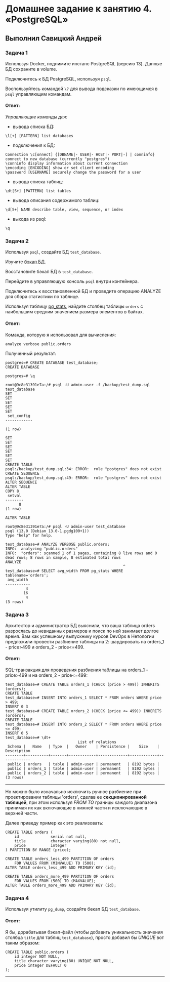 # Домашнее задание к занятию 4. «PostgreSQL»

## Выполнил Савицкий Андрей

### Задача 1

Используя Docker, поднимите инстанс PostgreSQL (версию 13). Данные БД сохраните в volume.

Подключитесь к БД PostgreSQL, используя `psql`.

Воспользуйтесь командой `\?` для вывода подсказки по имеющимся в `psql` управляющим командам. 

#### Ответ:

*Управляющие команды для:*
- вывода списка БД:
```
\l[+] [PATTERN] list databases
```
- подключения к БД:
```
Connection \c[onnect] {[DBNAME|- USER|- HOST|- PORT|-] | conninfo}
connect to new database (currently "postgres")
\conninfo display information about current connection
\encoding [ENCODING] show or set client encoding
\password [USERNAME] securely change the password for a user
```
- вывода списка таблиц:
```
\dt[S+] [PATTERN] list tables
```
- вывода описания содержимого таблиц:
```
\d[S+] NAME describe table, view, sequence, or index
```
- выхода из psql:
```
\q
```

### Задача 2

Используя `psql`, создайте БД `test_database`.

Изучите [бэкап БД](https://github.com/netology-code/virt-homeworks/tree/virt-11/06-db-04-postgresql/test_data).

Восстановите бэкап БД в `test_database`.

Перейдите в управляющую консоль `psql` внутри контейнера.

Подключитесь к восстановленной БД и проведите операцию ANALYZE для сбора статистики по таблице.

Используя таблицу [pg_stats](https://postgrespro.ru/docs/postgresql/12/view-pg-stats), найдите столбец таблицы `orders` 
с наибольшим средним значением размера элементов в байтах.

#### Ответ:

Команда, которую я использовал для вычисления:
```
analyze verbose public.orders
```
Полученный результат:
```
postgres=# CREATE DATABASE test_database;
CREATE DATABASE

postgres=# \q

root@9c8e31391e7a:/# psql -U admin-user -f /backup/test_dump.sql test_database
SET
SET
SET
SET
SET
 set_config 
------------
 
(1 row)

SET
SET
SET
SET
SET
SET
CREATE TABLE
psql:/backup/test_dump.sql:34: ERROR:  role "postgres" does not exist
CREATE SEQUENCE
psql:/backup/test_dump.sql:49: ERROR:  role "postgres" does not exist
ALTER SEQUENCE
ALTER TABLE
COPY 8
 setval 
--------
      8
(1 row)

ALTER TABLE

root@9c8e31391e7a:/# psql -U admin-user test_database
psql (13.0 (Debian 13.0-1.pgdg100+1))
Type "help" for help.

test_database=# ANALYZE VERBOSE public.orders;
INFO:  analyzing "public.orders"
INFO:  "orders": scanned 1 of 1 pages, containing 8 live rows and 0 dead rows; 8 rows in sample, 8 estimated total rows
ANALYZE
                                                    ^
test_database=# SELECT avg_width FROM pg_stats WHERE tablename='orders';
 avg_width 
-----------
         4
        16
         4
(3 rows)
```

### Задача 3

Архитектор и администратор БД выяснили, что ваша таблица orders разрослась до невиданных размеров и
поиск по ней занимает долгое время. Вам как успешному выпускнику курсов DevOps в Нетологии предложили
провести разбиение таблицы на 2: шардировать на orders_1 - price>499 и orders_2 - price<=499.

#### Ответ:

SQL-транзакция для проведения разбиения таблицы на orders_1 - price>499 и на orders_2 - price<=499:
```
test_database=# CREATE TABLE orders_1 (CHECK (price > 499)) INHERITS (orders);
CREATE TABLE
test_database=# INSERT INTO orders_1 SELECT * FROM orders WHERE price > 499;
INSERT 0 3
test_database=# CREATE TABLE orders_2 (CHECK (price <= 499)) INHERITS (orders);
CREATE TABLE
test_database=# INSERT INTO orders_2 SELECT * FROM orders WHERE price <= 499;
INSERT 0 5
test_database=# \dt+
                                List of relations
 Schema |   Name   | Type  |   Owner    | Persistence |    Size    | Description 
--------+----------+-------+------------+-------------+------------+-------------
 public | orders   | table | admin-user | permanent   | 8192 bytes | 
 public | orders_1 | table | admin-user | permanent   | 8192 bytes | 
 public | orders_2 | table | admin-user | permanent   | 8192 bytes | 
(3 rows)
```

---

Но можно было изначально исключить ручное разбиение при проектировании таблицы 'orders', сделав ее **секционированной таблицей**, при этом используя *FROM TO* границы каждого диапазона принимая их как включающие в нижней части и исключающие в верхней части.

Далее приведу пример как это реализовать:
```
CREATE TABLE orders (
    id              serial not null,
    title           character varying(80) not null,
    price           integer
) PARTITION BY RANGE (price);

CREATE TABLE orders_less_499 PARTITION OF orders
    FOR VALUES FROM (MINVALUE) TO (500);
ALTER TABLE orders_less_499 ADD PRIMARY KEY (id);

CREATE TABLE orders_more_499 PARTITION OF orders
    FOR VALUES FROM (500) TO (MAXVALUE);
ALTER TABLE orders_more_499 ADD PRIMARY KEY (id);
```

### Задача 4

Используя утилиту `pg_dump`, создайте бекап БД `test_database`.

#### Ответ:

Я бы, дорабатывая бэкап-файл (чтобы добавить уникальность значения столбца `title` для таблиц `test_database`), просто добавил бы *UNIQUE* вот таким образом:
```
CREATE TABLE public.orders (
    id integer NOT NULL,
    title character varying(80) UNIQUE NOT NULL,
    price integer DEFAULT 0
);
```

---

